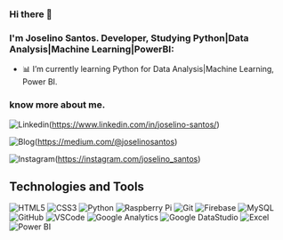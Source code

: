 ### Hi there 👋

<!--
**joselinosantosti/joselinosantosti** is a ✨ _special_ ✨ repository because its `README.md` (this file) appears on your GitHub profile.
-->
### I'm Joselino Santos. Developer, Studying Python|Data Analysis|Machine Learning|PowerBI:

<!--- 🔭 I’m currently working on Python Data Projects.-->
- :bar_chart: I’m currently learning Python for Data Analysis|Machine Learning, Power BI.

### know more about me.
![Linkedin](https://img.shields.io/badge/-Linkedin-blue?style=flat-square&logo=Linkedin&logoColor=white&link=https://www.linkedin.com/in/joselino-santos/)(https://www.linkedin.com/in/joselino-santos/)
<!--- [Youtube]()-->
![Blog](https://img.shields.io/badge/Medium-black?style=flat-square&logo=Medium&logoColor=white&link=https://medium.com/@joselinosantos)(https://medium.com/@joselinosantos)
<!--- ⚡ Fun fact: ...-->
<!--- [Instagram]()-->
![Instagram](https://img.shields.io/badge/Instagram-blueviolet?style=flat-square&logo=Instagram&logoColor=white&link=https://instagram.com/joselino_santos)(https://instagram.com/joselino_santos)

## Technologies and Tools<br>
![HTML5](https://img.shields.io/badge/-HTML5-E34F26?style=flat-square&logo=html5&logoColor=white)
![CSS3](https://img.shields.io/badge/-CSS3-1572B6?style=flat-square&logo=css3)
![Python](https://img.shields.io/badge/-python-1572B6?style=flat-square&logo=python)
![Raspberry Pi](https://img.shields.io/badge/-raspberry-1572B6?style=flat-square&logo=raspberrypi)
![Git](https://img.shields.io/badge/-Git-black?style=flat-square&logo=git)
![Firebase](https://img.shields.io/badge/Firebase-FFCA28?style=flat-square&logo=firebase&logoColor=white)
![MySQL](https://img.shields.io/badge/-MySQL-4479A1?style=flat-square&logo=mysql&logoColor=white)
![GitHub](https://img.shields.io/badge/-GitHub-181717?style=flat-square&logo=github)
![VSCode](https://img.shields.io/badge/-VSCode-007ACC?style=flat-square&logo=visual-studio-code&logoColor=white)
![Google Analytics](https://img.shields.io/badge/-google?style=flat-square&logo=google&logoColor=white)
![Google DataStudio](https://img.shields.io/badge/-google?style=flat-square&logo=google&logoColor=white)
![Excel](https://img.shields.io/badge/-google?style=flat-square&logo=google&logoColor=white)
![Power BI](https://img.shields.io/badge/-google?style=flat-square&logo=google&logoColor=white)
